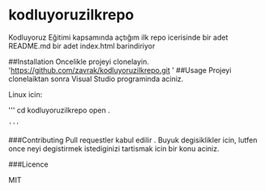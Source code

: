# kodluyoruzilkrepo
Kodluyoruz Eğitimi kapsamında açtığım ilk repo
icerisinde bir adet README.md bir adet index.html barindiriyor

##Installation
Oncelikle projeyi clonelayin.
'https://github.com/zavrak/kodluyoruzilkrepo.git '
##Usage
Projeyi clonelaiktan sonra Visual Studio programinda aciniz.

Linux icin:

''' cd kodluyoruzilkrepo
	open .

	'''
###Contributing
Pull requestler kabul edilir . Buyuk degisiklikler icin, lutfen once neyi degistirmek istediginizi tartismak icin bir konu aciniz.

###Licence

MIT